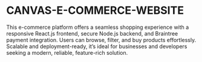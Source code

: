 # CANVAS-E-COMMERCE-WEBSITE
This e-commerce platform offers a seamless shopping experience with a responsive React.js frontend, secure Node.js backend, and Braintree payment integration. Users can browse, filter, and buy products effortlessly. Scalable and deployment-ready, it’s ideal for businesses and developers seeking a modern, reliable, feature-rich solution.
